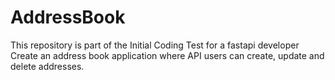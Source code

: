 # AddressBook
This repository is part of the Initial Coding Test for a fastapi developer
Create an address book application where API users can create, update and delete addresses.
